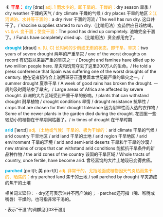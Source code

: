 ☀ <font color="red">**干旱：**</font>
<font color="sky blue">**dry**</font> [draɪ] 
<font color="orange">adj. 1 雨水少的，即干旱的、干燥的：</font>dry season 旱季 / dry weather 干燥的天气 / dry climate 干燥的气候 / dry places 干旱的地区 <font color="orange">2 江河湖泊、水井等干涸的：</font>a dry river 干涸的河流 / The well has run dry. 这口井干了。/ Vaccine supplies started to run dry.（比喻用法）疫苗供应日趋枯竭。<font color="orange">vt.＆vi. 变干涸；使变干涸：</font>The pond has dried up completely. 池塘完全干涸了。/ Funds have completely dried up.（比喻用法）资金都用完了。
           
<font color="sky blue">**drought**</font> [draʊt]
<font color="orange">n. [U, C] 长时间的少雨或无雨的状态，即干旱、旱灾：</font>two years of severe drought 两年的严重旱灾 / one of the worst droughts on record 有记载以来最严重的旱灾之一 / Drought and famines have killed up to two million people here. 旱灾和饥荒夺去了这里200万人的生命。/ He told a press conference that Spain was suffering one of the worst droughts of the century. 他在记者招待会上说西班牙正遭受着本世纪最严重的旱灾之一。/ summer drought 夏季干旱 / A week of good rains has broken the drought. 一周的及时雨结束了旱灾。/ Large areas of Africa are affected by severe drought. 非洲的大片区域受到严重干旱的影响。/ plants that can withstand drought 耐旱植物 / drought conditions 旱情 / drought resistance 抗旱性 / crops that are chosen for their drought tolerance 因为耐旱性而入选的农作物 / Some of the newer plants in the garden died during the drought. 花园里一些较幼小的植物在干旱期间枯萎了。/ in times of drought 在干旱时期           

<font color="sky blue">**arid**</font> [ˈærɪd]
<font color="orange">adj.（土地或气候）干旱的、极为干燥的：</font>arid climate 干旱的气候 / arid country 干旱地区 / arid land 干旱的土地 / arid region 干旱地区 / arid environment 干旱的环境 / arid and semi-arid deserts 干旱和半干旱的沙漠 / new strains of crops that can withstand arid conditions 能抵抗干旱条件的新品种作物 / the arid zones of the country 该国的干旱区域 / Whole tracts of country, once fertile, have become arid. 曾经富饶的大片土地现已变得贫瘠。
           
<font color="sky blue">**parched**</font> [pɑ:tʃt; 美 pɑ:rtʃt]
<font color="orange">adj. 非常干的，尤指地面或植物因天气炎热而焦干的、晒焦的：</font>dry parched land 焦干的土地 / soil parched by drought 旱灾造成的焦干的土壤

相关词义延伸：
· dry还可表示油井不再产油的；
· parched还可指（嘴、喉咙或嘴唇）干燥的。也可指非常干渴的。

· 表示“干湿”的词群见[[03干湿]]
